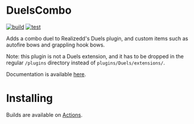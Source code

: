 # DuelsCombo

[![build](https://github.com/t0nero/DuelsCombo/actions/workflows/maven.yml/badge.svg)](https://github.com/t0nero/DuelsCombo/actions/workflows/maven.yml) [![test](https://github.com/t0nero/DuelsCombo/actions/workflows/maven_tests.yml/badge.svg)](https://github.com/t0nero/DuelsCombo/actions/workflows/maven_tests.yml)


Adds a combo duel to Realizedd's Duels plugin, and custom items such as autofire bows and grappling hook bows.

Note: this plugin is not a Duels extension, and it has to be dropped in the regular `/plugins` directory instead of `plugins/Duels/extensions/`.

Documentation is available [here](https://github.com/t0nero/DuelsCombo/blob/master/docs/).

# Installing

Builds are available on [Actions](https://github.com/t0nero/DuelsCombo/actions/workflows/maven.yml).
